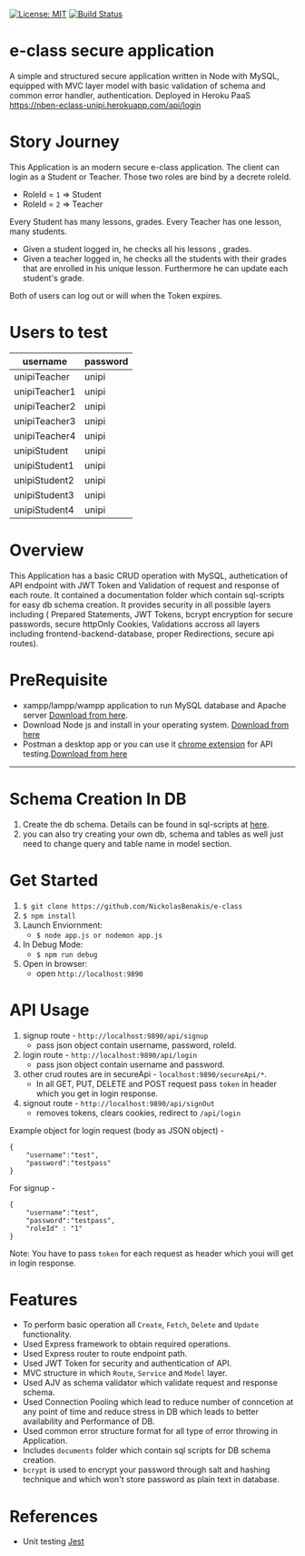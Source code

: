 [![License: MIT](https://img.shields.io/badge/License-MIT-yellow.svg)](https://opensource.org/licenses/MIT)
[![Build Status](https://travis-ci.org/NickolasBenakis/e-class.svg?branch=master)](https://travis-ci.org/NickolasBenakis/e-class)

# e-class secure application

A simple and structured secure application written in Node with MySQL, equipped with MVC layer model with basic validation of schema and common error handler, authentication. Deployed in Heroku PaaS https://nben-eclass-unipi.herokuapp.com/api/login

# Story Journey

This Application is an modern secure e-class application. The client can login as a Student or Teacher. Those two roles are bind by a decrete roleId. 

* RoleId = `1` => Student
* RoleId = `2` => Teacher

Every Student has many lessons, grades.
Every Teacher has one lesson, many students.

- Given a student logged in, he checks all his lessons , grades.
- Given a teacher logged in, he checks all the students with their grades that are enrolled in his unique lesson. 
Furthermore he can update each student's grade.

Both of users can log out or will when the Token expires.

# Users to test
| username | password |
| ------ | ------ |
| unipiTeacher | unipi |
| unipiTeacher1 | unipi |
| unipiTeacher2 | unipi |
| unipiTeacher3 | unipi |
| unipiTeacher4 | unipi |
| unipiStudent | unipi |
| unipiStudent1 | unipi |
| unipiStudent2 | unipi |
| unipiStudent3 | unipi |
| unipiStudent4 | unipi |




# Overview 

This Application has a basic CRUD operation with MySQL, authetication of API endpoint with JWT Token and Validation of request and response of each route. It contained a documentation folder which contain sql-scripts for easy db schema creation. It provides security in all possible layers including ( Prepared Statements, JWT Tokens, bcrypt encryption for secure passwords, secure httpOnly Cookies, Validations accross all layers including frontend-backend-database, proper Redirections, secure api routes).

# PreRequisite

-   xampp/lampp/wampp application to run MySQL database and Apache server [Download from here](https://www.apachefriends.org/download.html).
-   Download Node js and install in your operating system. [Download from here](https://nodejs.org/en/download/)
-   Postman a desktop app or you can use it [chrome extension](https://chrome.google.com/webstore/category/extensions) for API testing.[Download from here](https://www.getpostman.com/apps)

---

# Schema Creation In DB

1. Create the db schema. Details can be found in sql-scripts at [here](https://github.com/NickolasBenakis/e-class/tree/master/documents/sql-script/ExportPatsakis).
2. you can also try creating your own db, schema and tables as well just need to change query and table name in model section.

# Get Started

1. `$ git clone https://github.com/NickolasBenakis/e-class`
2. `$ npm install`
3. Launch Enviornment:
    - `$ node app.js or nodemon app.js`
4. In Debug Mode:
    - `$ npm run debug`
5. Open in browser:
    - open `http://localhost:9890`

# API Usage

1. signup route - `http://localhost:9890/api/signup`
    - pass json object contain username, password, roleId.
2. login route - `http://localhost:9890/api/login`
    - pass json object contain username and password.
3. other crud routes are in secureApi - `localhost:9890/secureApi/*`.
    - In all GET, PUT, DELETE and POST request pass `token` in header which you get in login response.
4. signout route - `http://localhost:9890/api/signOut`
    - removes tokens, clears cookies, redirect to `/api/login`

Example object for login request (body as JSON object) -

```
{
    "username":"test",
    "password":"testpass"
}
```

For signup -

```
{
    "username":"test",
    "password":"testpass",
    "roleId" : "1"
}

```

Note: You have to pass `token` for each request as header which youi will get in login response.

# Features

-   To perform basic operation all `Create`, `Fetch`, `Delete` and `Update` functionality.
-   Used Express framework to obtain required operations.
-   Used Express router to route endpoint path.
-   Used JWT Token for security and authentication of API.
-   MVC structure in which `Route`, `Service` and `Model` layer.
-   Used AJV as schema validator which validate request and response schema.
-   Used Connection Pooling which lead to reduce number of conncetion at any point of time and reduce stress in DB which leads to better availability and Performance of DB.
-   Used common error structure format for all type of error throwing in Application.
-   Includes `documents` folder which contain sql scripts for DB schema creation.
-   `bcrypt` is used to encrypt your password through salt and hashing technique and which won't store password as plain text in database.

# References

- Unit testing [Jest](https://dev.to/nedsoft/testing-nodejs-express-api-with-jest-and-supertest-1km6)
